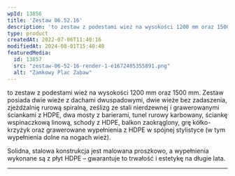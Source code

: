 ```yaml
---
wpId: 13856
title: 'Zestaw 06.52.16'
description: 'to zestaw z podestami wież na wysokości 1200 mm oraz 1500 mm. Zestaw posiada dwie wieże z dachami dwuspadowymi, dwie wieże bez zadaszenia, zjeżdżalnię rurową spiralną, ześlizg ze stali nierdzewnej i grawerowanymi ściankami z HDPE, dwa mosty z barierami, tunel rurowy karbowany, ściankę wspinaczkową linową, schody z HDPE, balkon zaokrąglony, grę kółko-krzyżyk oraz grawerowane wypełnienia ...'
type: product
createdAt: 2022-07-06T11:40:16
modifiedAt: 2024-08-01T15:40:48
featuredMedia:
  id: 13857
  src: "zestaw-06-52-16-render-1-e1672405355891.png"
  alt: "Zamkowy Plac Zabaw"
---
```



to zestaw z podestami wież na wysokości 1200 mm oraz 1500 mm. Zestaw posiada dwie wieże z dachami dwuspadowymi, dwie wieże bez zadaszenia, zjeżdżalnię rurową spiralną, ześlizg ze stali nierdzewnej i grawerowanymi ściankami z HDPE, dwa mosty z barierami, tunel rurowy karbowany, ściankę wspinaczkową linową, schody z HDPE, balkon zaokrąglony, grę kółko-krzyżyk oraz grawerowane wypełnienia z HDPE w spójnej stylistyce (w tym wypełnienia dolne na nogach wież).

Solidna, stalowa konstrukcja jest malowana proszkowo, a wypełnienia wykonane są z płyt HDPE – gwarantuje to trwałość i estetykę na długie lata.

* * *